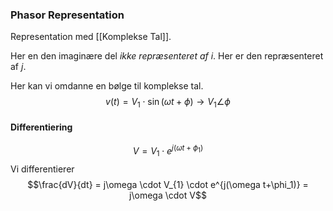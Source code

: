 ### Phasor Representation
Representation med [[Komplekse Tal]].

Her en den imaginære del *ikke repræsenteret af $i$*. Her er den repræsenteret af $j$.

Her kan vi omdanne en bølge til komplekse tal.
$$v(t) = V_{1} \cdot \sin(\omega t + \phi) \rightarrow V_1\angle\phi$$
#### Differentiering
$$V=V_{1}\cdot e^{j(\omega t+\phi_1)}$$
Vi differentierer
$$\frac{dV}{dt} = j\omega \cdot  V_{1} \cdot e^{j(\omega t+\phi_1)} = j\omega \cdot V$$
